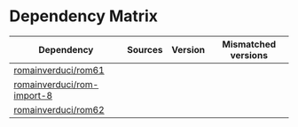 # Dependency Matrix

Dependency | Sources | Version | Mismatched versions
---------- | ------- | ------- | -------------------
[romainverduci/rom61](https://github.com/romainverduci/rom61.git) |  | []() | 
[romainverduci/rom-import-8](https://github.com/romainverduci/rom-import-8.git) |  | []() | 
[romainverduci/rom62](https://github.com/romainverduci/rom62.git) |  | []() | 
